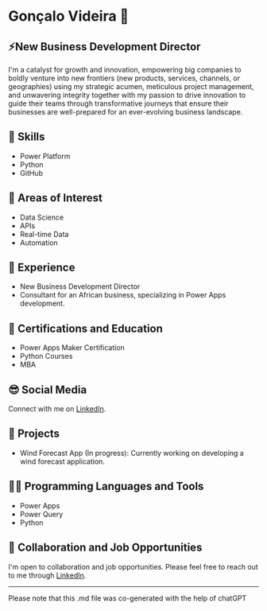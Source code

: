 # Gonçalo Videira 👋

## ⚡New Business Development Director

I'm a catalyst for growth and innovation, empowering big companies to boldly venture into new frontiers (new products, services, channels, or geographies) using my strategic acumen, meticulous project management, and unwavering integrity together with my passion to drive innovation to guide their teams through transformative journeys that ensure their businesses are well-prepared for an ever-evolving business landscape.

## 🌱 Skills

- Power Platform
- Python
- GitHub

## 🤔 Areas of Interest

- Data Science
- APIs
- Real-time Data
- Automation

## 🚧 Experience

- New Business Development Director
- Consultant for an African business, specializing in Power Apps development.

## 📒 Certifications and Education

- Power Apps Maker Certification
- Python Courses
- MBA

## 😎 Social Media

Connect with me on [LinkedIn](https://www.linkedin.com/in/goncalovideira/).

## 🔭 Projects

- Wind Forecast App (In progress): Currently working on developing a wind forecast application.

## 👨‍💻 Programming Languages and Tools

- Power Apps
- Power Query
- Python

## 💼 Collaboration and Job Opportunities

I'm open to collaboration and job opportunities. Please feel free to reach out to me through [LinkedIn](https://www.linkedin.com/in/goncalovideira/).

---

Please note that this .md file was co-generated with the help of chatGPT

